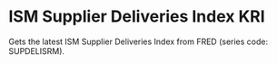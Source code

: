 # ISM Supplier Deliveries Index KRI

Gets the latest ISM Supplier Deliveries Index from FRED (series code: SUPDELISRM).
